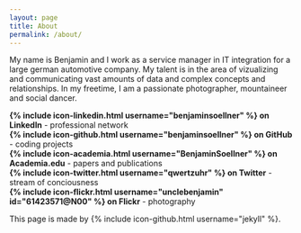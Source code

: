 ```yaml
---
layout: page
title: About
permalink: /about/
---
```


My name is Benjamin and I work as a service manager in IT integration for a large
german automotive company. My talent is in the area of vizualizing and communicating
vast amounts of data and complex concepts and relationships.
In my freetime, I am a passionate photographer, mountaineer and social dancer.

**{% include icon-linkedin.html username="benjaminsoellner" %} on LinkedIn** - professional network<br />
**{% include icon-github.html username="benjaminsoellner" %} on GitHub** - coding projects<br />
**{% include icon-academia.html username="BenjaminSoellner" %} on Academia.edu** - papers and publications <br />
**{% include icon-twitter.html username="qwertzuhr" %} on Twitter** - stream of conciousness<br />
**{% include icon-flickr.html username="unclebenjamin" id="61423571@N00" %} on Flickr** - photography<br />

This page is made by {% include icon-github.html username="jekyll" %}.